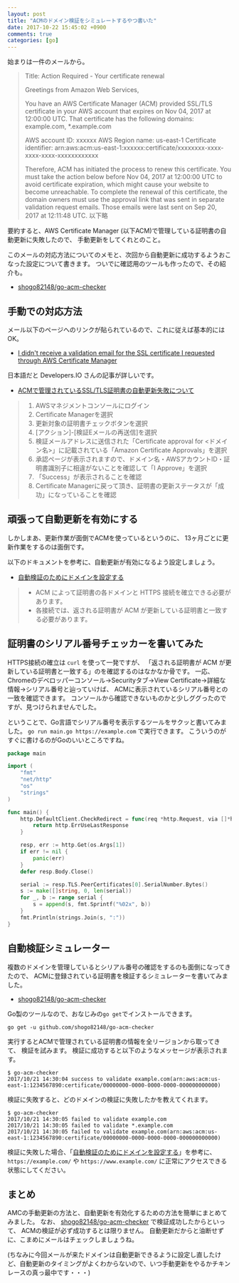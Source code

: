```yaml
---
layout: post
title: "ACMのドメイン検証をシミュレートするやつ書いた"
date: 2017-10-22 15:45:02 +0900
comments: true
categories: [go]
---
```


始まりは一件のメールから。

> Title: Action Required - Your certificate renewal
> 
> Greetings from Amazon Web Services,
> 
> You have an AWS Certificate Manager (ACM) provided SSL/TLS certificate in your AWS account that expires on Nov 04, 2017 at 12:00:00 UTC. That certificate has the following domains:
> example.com, *.example.com
> 
> AWS account ID: xxxxxx
> AWS Region name: us-east-1
> Certificate identifier: arn:aws:acm:us-east-1:xxxxxx:certificate/xxxxxxxx-xxxx-xxxx-xxxx-xxxxxxxxxxxx
> 
> Therefore, ACM has initiated the process to renew this certificate. You must take the action below before Nov 04, 2017 at 12:00:00 UTC to avoid certificate expiration, which might cause your website to become unreachable.
> To complete the renewal of this certificate, the domain owners must use the approval link that was sent in separate validation request emails. Those emails were last sent on Sep 20, 2017 at 12:11:48 UTC.
> 以下略

要約すると、AWS Certificate Manager (以下ACM)で管理している証明書の自動更新に失敗したので、
手動更新をしてくれとのこと。

このメールの対応方法についてのメモと、次回から自動更新に成功するようおこなった設定について書きます。
ついでに確認用のツールも作ったので、その紹介も。

- [shogo82148/go-acm-checker](https://github.com/shogo82148/go-acm-checker)

<!-- More -->

## 手動での対応方法

メール以下のページへのリンクが貼られているので、これに従えば基本的にはOK。

- [I didn't receive a validation email for the SSL certificate I requested through AWS Certificate Manager](https://aws.amazon.com/jp/premiumsupport/knowledge-center/resend-email-ssl/)

日本語だと Developers.IO さんの記事が詳しいです。

- [ACMで管理されているSSL/TLS証明書の自動更新失敗について](https://dev.classmethod.jp/etc/acm-expire-cation/)

> 1. AWSマネジメントコンソールにログイン
> 2. Certificate Managerを選択
> 3. 更新対象の証明書チェックボタンを選択
> 4. [アクション]-[検証Eメールの再送信]を選択
> 5. 検証メールアドレスに送信された「Certificate approval for <ドメイン名>」に記載されている「Amazon Certificate Approvals」を選択
> 6. 承認ページが表示されますので、ドメイン名・AWSアカウントID・証明書識別子に相違がないことを確認して「I Approve」を選択
> 7. 「Success」が表示されることを確認
> 8. Certificate Managerに戻って頂き、証明書の更新ステータスが「成功」になっていることを確認


## 頑張って自動更新を有効にする

しかしまあ、更新作業が面倒でACMを使っているというのに、
13ヶ月ごとに更新作業をするのは面倒です。

以下のドキュメントを参考に、自動更新が有効になるよう設定しましょう。

- [自動検証のためにドメインを設定する](http://docs.aws.amazon.com/ja_jp/acm/latest/userguide/configure-domain-for-automatic-validation.html)

> - ACM によって証明書の各ドメインと HTTPS 接続を確立できる必要があります。
> - 各接続では、返される証明書が ACM が更新している証明書と一致する必要があります。

## 証明書のシリアル番号チェッカーを書いてみた

HTTPS接続の確立は `curl` を使って一発ですが、
「返される証明書が ACM が更新している証明書と一致する」のを確認するのはなかなか骨です。
一応、Chromeのデベロッパーコンソール→Securityタブ→View Certificate→詳細な情報→シリアル番号と辿っていけば、
ACMに表示されているシリアル番号との一致を確認できます。
コンソールから確認できないものかと少しググったのですが、見つけられませんでした。

ということで、Go言語でシリアル番号を表示するツールをサクッと書いてみました。
`go run main.go https://example.com` で実行できます。
こういうのがすぐに書けるのがGoのいいところですね。

``` go
package main

import (
	"fmt"
	"net/http"
	"os"
	"strings"
)

func main() {
	http.DefaultClient.CheckRedirect = func(req *http.Request, via []*http.Request) error {
		return http.ErrUseLastResponse
	}

	resp, err := http.Get(os.Args[1])
	if err != nil {
		panic(err)
	}
	defer resp.Body.Close()

	serial := resp.TLS.PeerCertificates[0].SerialNumber.Bytes()
	s := make([]string, 0, len(serial))
	for _, b := range serial {
		s = append(s, fmt.Sprintf("%02x", b))
	}
	fmt.Println(strings.Join(s, ":"))
}
```

## 自動検証シミュレーター

複数のドメインを管理しているとシリアル番号の確認をするのも面倒になってきたので、
ACMに登録されている証明書を検証するシミュレーターを書いてみました。

- [shogo82148/go-acm-checker](https://github.com/shogo82148/go-acm-checker)

Go製のツールなので、おなじみの`go get`でインストールできます。

``` plain
go get -u github.com/shogo82148/go-acm-checker
```

実行するとACMで管理されている証明書の情報を全リージョンから取ってきて、
検証を試みます。
検証に成功すると以下のようなメッセージが表示されます。

```
$ go-acm-checker
2017/10/21 14:30:04 success to validate example.com(arn:aws:acm:us-east-1:1234567890:certificate/00000000-0000-0000-0000-000000000000)
```

検証に失敗すると、どのドメインの検証に失敗したかを教えてくれます。

```
$ go-acm-checker
2017/10/21 14:30:05 failed to validate example.com
2017/10/21 14:30:05 failed to validate *.example.com
2017/10/21 14:30:05 failed to validate example.com(arn:aws:acm:us-east-1:1234567890:certificate/00000000-0000-0000-0000-000000000000)
```

検証に失敗した場合、「[自動検証のためにドメインを設定する](http://docs.aws.amazon.com/ja_jp/acm/latest/userguide/configure-domain-for-automatic-validation.html)」を参考に、
`https://example.com/` や `https://www.example.com/` に正常にアクセスできる状態にしてください。


## まとめ

AMCの手動更新の方法と、自動更新を有効化するための方法を簡単にまとめてみました。
なお、 [shogo82148/go-acm-checker](https://github.com/shogo82148/go-acm-checker) で検証成功したからといって、
ACMの検証が必ず成功するとは限りません。
自動更新だからと油断せずに、こまめにメールはチェックしましょうね。

(ちなみに今回メールが来たドメインは自動更新できるように設定し直したけど、自動更新のタイミングがよくわからないので、いつ手動更新をやるかチキンレースの真っ最中です・・・)
